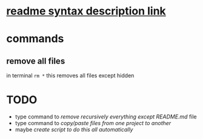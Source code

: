# **[readme syntax description link](https://github.com/GnuriaN/format-README)**

# commands
## remove all files
in terminal ```rm *```
this removes all files except hidden

# **TODO**
- type command to *remove recursively everything except README.md* file
- type command to *copy/paste files from one project to another*
- maybe *create script to do this all automatically*
